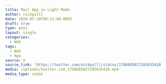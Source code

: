 ```yaml
---
title: Mail App in Light Mode
author: nickpylll
date: 2024-05-10T00:23:00.000Z
draft: true
type: post
layout: single
categories:
  - Web
tags:
  - Web
  - App
source: X
source_link: 'https://twitter.com/nickpylll/status/1788885827285635420'
media: /uploads/twitter.com_1788885827285635420.mp4
media_type: video
---
```


